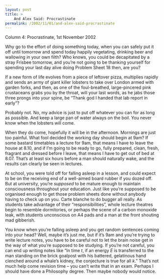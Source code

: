 ```yaml
---
layout: post
title: >
    And Alex Said: Procrastinate
permalink: /2002/11/01/and-alex-said-procrastinate
---
```

Column 4: Procrastinate, 1st November 2002

Why go to the effort of doing something today, when you can safely put it off until tomorrow and spend today happily vegetating, drinking beer and wallowing in your own filth? Who knows, you could be decapitated by a stray Frisbee tomorrow, and you’re not going to be thanking yourself for spending your last day alive doing Problem Sheet 18 then, are you?

If a new form of life evolves from a piece of leftover pizza, multiplies rapidly and sends an army of giant killer lobsters to take over London armed with garden forks, and then, as one of the foul-breathed, large-pincered pink crustaceans grabs you by the throat, will your last words, as he jabs those three prongs into your spine, be “Thank god I handed that lab report in early”?

Probably not. No, my advice is just to put off whatever you can for as long as possible. And keep a large pan of water always on the boil. You never know when the lobsters will come.

When they do come, hopefully it will be in the afternoon. Mornings are just too painful. What fool decided the working day should begin at 9am? If some bastard timetables a lecture for 9am, that means I have to leave the house at 8.10, and if I’m going to be ready to go, fully prepared, clean, fresh, fragrant and dressed before I leave, that means I have to get out of bed at 8.07. That’s at least six hours before a man should naturally wake, and the results can clearly be seen in lectures.

At school, you were told off for falling asleep in a lesson, and could expect to be on the receiving end of a well-aimed board rubber if you dozed off. But at university, you’re <em>supposed</em> to be mature enough to maintain consciousness throughout your education. Just like you’re supposed to be organised enough to get those problem sheets done without anybody having to check up on you. Carte blanche to do bugger all really. As students take advantage of their “responsibilities”, whole lecture theatres begin to resemble dormitories, or perhaps the scene of a carbon monoxide leak, with students unconscious on A4 pads and a man at the front shouting mad gibberish.

You know when you’re falling asleep and you get random sentences coming into your head? Well, maybe it’s just me, but if it’s 9am and you’re trying to write lecture notes, you have to be careful not to let the brain noise get in the way of what you’re supposed to be studying. If you’re not careful, you can end up writing notes like “In time <em>t</em>, if an energy <em>E</em> is transferred to the man standing on the brick goalpost with his battered, gelatinous hand clenched around a whale’s kidney, the conjecture is true for all <em>k</em>.” That’s not much help come revision time – you can’t write that in an exam. Perhaps I should have done a Philosophy degree. Then maybe nobody would notice.
